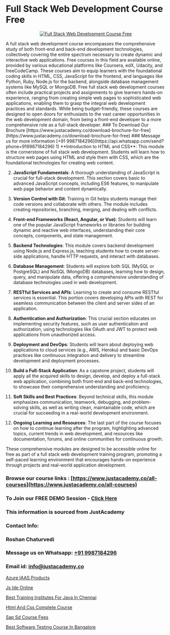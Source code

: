# Full Stack Web Development Course Free

<p align="center">
  <a href="https://justacademy.co/program-detail/full-stack-web-development">
    <img src="https://justacademy.co/storage2/program_images/1704700371.webp" alt="Full Stack Web Development Course Free">
  </a>
</p>
A full stack web development course encompasses the comprehensive study of both front-end and back-end development technologies, collectively covering the entire spectrum necessary to create dynamic and interactive web applications. Free courses in this field are available online, provided by various educational platforms like Coursera, edX, Udacity, and freeCodeCamp. These courses aim to equip learners with the foundational coding skills in HTML, CSS, JavaScript for the frontend, and languages like Python, Ruby, Node.js for the backend, alongside database management systems like MySQL or MongoDB. Free full stack web development courses often include practical projects and assignments to give learners hands-on experience, ranging from creating simple web pages to sophisticated web applications, enabling them to grasp the integral web development practices and standards. While being budget-friendly, these courses are designed to open doors for enthusiasts to the vast career opportunities in the web development domain, from being a front-end developer to a more comprehensive role as a full-stack developer.
### To Download Our Brochure [https://www.justacademy.co/download-brochure-for-free](https://www.justacademy.co/download-brochure-for-free)
### Message us for more information [+91 9987184296](https://api.whatsapp.com/send?phone=919987184296)
1) **Introduction to HTML and CSS**: This module is the cornerstone of full stack web development. Students will learn how to structure web pages using HTML and style them with CSS, which are the foundational technologies for creating web content.

2) **JavaScript Fundamentals**: A thorough understanding of JavaScript is crucial for full-stack development. This section covers basic to advanced JavaScript concepts, including ES6 features, to manipulate web page behavior and content dynamically.

3) **Version Control with Git**: Training in Git helps students manage their code versions and collaborate with others. The module includes creating repositories, branching, merging, and dealing with conflicts.

4) **Front-end Frameworks (React, Angular, or Vue)**: Students will learn one of the popular JavaScript frameworks or libraries for building dynamic and reactive web interfaces, understanding their core concepts, components, and state management.

5) **Backend Technologies**: This module covers backend development using Node.js and Express.js, teaching students how to create server-side applications, handle HTTP requests, and interact with databases.

6) **Database Management**: Students will explore both SQL (MySQL or PostgreSQL) and NoSQL (MongoDB) databases, learning how to design, query, and manipulate data, offering a comprehensive understanding of database technologies used in web development.

7) **RESTful Services and APIs**: Learning to create and consume RESTful services is essential. This portion covers developing APIs with REST for seamless communication between the client and server sides of an application.

8) **Authentication and Authorization**: This crucial section educates on implementing security features, such as user authentication and authorization, using technologies like OAuth and JWT to protect web applications from unauthorized access.

9) **Deployment and DevOps**: Students will learn about deploying web applications to cloud services (e.g., AWS, Heroku) and basic DevOps practices like continuous integration and delivery to streamline development and deployment processes.

10) **Build a Full-Stack Application**: As a capstone project, students will apply all the acquired skills to design, develop, and deploy a full-stack web application, combining both front-end and back-end technologies, to showcase their comprehensive understanding and proficiency.

11) **Soft Skills and Best Practices**: Beyond technical skills, this module emphasizes communication, teamwork, debugging, and problem-solving skills, as well as writing clean, maintainable code, which are crucial for succeeding in a real-world development environment.

12) **Ongoing Learning and Resources**: The last part of the course focuses on how to continue learning after the program, highlighting advanced topics, current trends in web development, and resources like documentation, forums, and online communities for continuous growth.

These comprehensive modules are designed to be accessible online for free as part of a full stack web development training program, promoting a self-paced learning environment that encourages hands-on experience through projects and real-world application development.

### Browse our course links : [https://www.justacademy.co/all-courses](https://www.justacademy.co/all-courses) 
### To Join our FREE DEMO Session - [Click Here](https://www.justacademy.co/register-for-course-demo)


### This information is sourced from JustAcademy
### Contact Info:
### Roshan Chaturvedi
### Message us on Whatsapp: [+91 9987184296](https://api.whatsapp.com/send?phone=919987184296)
### Email id: [info@justacademy.co](mailto:info@justacademy.co)
                
[Azure IAAS Products](https://www.linkedin.com/pulse/azure-iaas-products-software-training-sunnyvale-itejc?trackingId=SNflJzLMTQESuBe6UuXsXw%3D%3D&lipi=urn%3Ali%3Apage%3Ad_flagship3_company_admin%3B%2BhR3vy1dRIi%2FxP7UWLS2ww%3D%3D)

[Js Ide Online](https://www.linkedin.com/pulse/js-ide-online-justacademy-jaipur-7dtjc?trackingId=sy8pEAyL8FsgKdRKnVFMoQ%3D%3D&lipi=urn%3Ali%3Apage%3Ad_flagship3_company_admin%3BAVJRhwTBSMSM%2FVRCHlBI2Q%3D%3D)

[Best Training Institutes For Java In Chennai](https://medium.com/@mistersumit961/best-training-institutes-for-java-in-chennai-eee296301fe9)

[Html And Css Complete Course](https://medium.com/@prempja40/html-and-css-complete-course-2a8bd7d0f31d)

[Sap Sd Course Fees](https://justacademyin.github.io/justacademy/sap-sd-course-fees)

[Best Software Testing Course In Bangalore](https://justacademyin.github.io/justacademy/best-software-testing-course-in-bangalore)

